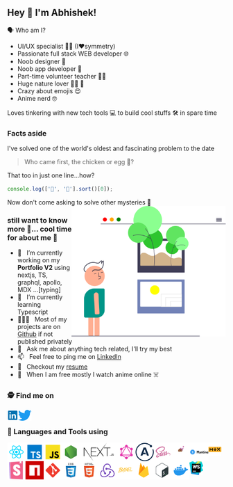 ## Hey 👋 I'm Abhishek!
🗣️ Who am I?
* UI/UX specialist 🧑‍🎨 (I❤️symmetry)
* Passionate full stack WEB developer 🌐
* Noob designer 🎨
* Noob app developer 📱
* Part-time volunteer teacher 👨‍🏫
* Huge nature lover 🌳🌲 🐢
* Crazy about emojis 😍
* Anime nerd 🤓
 
 Loves tinkering with new tech tools 💻 to build cool stuffs 🛠️ in spare time
  <br/>

### Facts aside
I've solved one of the world's oldest and fascinating problem to the date
> Who came first, the chicken or egg 🤨?

That too in just one line...how?
```js
console.log(['🥚', '🐔'].sort()[0]);
```
Now don't come asking to solve other mysteries 🙊
<img align="right" alt="SVG" src="https://github.com/just-be-weird/just-be-weird/raw/main/assets/whoami.svg" height="300"/>

### still want to know more 🤦... cool time for about me 🧐
- 🔭 &nbsp; I’m currently working on my **Portfolio V2** using nextjs, TS, graphql, apollo, MDX ...[typing]
- 🌱 &nbsp; I’m currently learning Typescript
- 👨🏻‍💻 &nbsp; Most of my projects are on [Github](https://github.com/just-be-weird?tab=repositories) if not published privately
- 💬 &nbsp; Ask me about anything tech related, I'll try my best
- 📫 &nbsp; Feel free to ping me on [LinkedIn](https://www.linkedin.com/in/abhishek-prajapati-engineer/)
- 📝 &nbsp; Checkout my [resume](https://github.com/just-be-weird/just-be-weird/raw/main/assets/AbhishekPrajpati_Resume_2019_07.pdf)
- 👻 &nbsp; When I am free mostly I watch anime online ☠️
  <br/>

### 🕵️ Find me on
<a href='https://www.linkedin.com/in/abhishek-prajapati-engineer/' target="_blank"><img align='left' alt="linkedin" src="https://github.com/just-be-weird/just-be-weird/raw/main/assets/linkedin.svg" height='25px'/></a>&nbsp; &nbsp; &nbsp;
<a href='https://twitter.com/justb_weird' target="_blank"><img align='left' alt="twitter" src="https://github.com/just-be-weird/just-be-weird/raw/main/assets/twitter.svg" height='25px'/></a>
<br/>
### 🔨 Languages and Tools using
<a href="https://reactjs.org/" target="_blank"> <img align="left" alt="React" height ="42px" src="https://github.com/just-be-weird/just-be-weird/raw/main/assets/react.svg"></a>
<a href="https://www.typescriptlang.org/" target="_blank"><img align="left" alt="Typescript" height ="42px" src="https://github.com/just-be-weird/just-be-weird/raw/main/assets/typescript.svg"></a>
<a href="https://developer.mozilla.org/en-US/docs/Web/JavaScript" target="_blank"><img align="left" alt="JavaScript" height ="42px" src="https://github.com/just-be-weird/just-be-weird/raw/main/assets/javascript.svg"></a>
<a href="https://nodejs.org" target="_blank"><img align="left" alt="Node.js" height ="42px" src="https://github.com/just-be-weird/just-be-weird/raw/main/assets/node.svg"></a>
<a href="https://nextjs.org/examples" target="_blank"><img align="left" alt="Next.js" height ="42px" src="https://github.com/just-be-weird/just-be-weird/raw/main/assets/next.svg"></a>
<a href="https://graphql.org/learn/" target="_blank"><img align="left" alt="GraphQL" height ="42px" src="https://github.com/just-be-weird/just-be-weird/raw/main/assets/graphql.svg"></a>
<a href="https://www.apollographql.com/docs/react/" target="_blank"><img align="left" alt="Apollo Client" height ="42px" src="https://github.com/just-be-weird/just-be-weird/raw/main/assets/apollo.png"></a>
<a href="https://sass-lang.com/" target="_blank"><img src="https://github.com/just-be-weird/just-be-weird/raw/main/assets/sass.svg" align="left" alt="Sass and Scss" height='42px'/> </a>
<a href="https://styled-components.com/docs/" target="_blank"><img align="left" alt="Styled components" height ="42px" src="https://github.com/just-be-weird/just-be-weird/raw/main/assets/styled-component.png"></a>
<a href="https://mantine.dev/getting-started/" target="_blank"><img align="left" alt="Mantine UI"  height="42px" src="https://github.com/just-be-weird/just-be-weird/raw/main/assets/mantine.svg"></a>
<a href="https://mdxjs.com/guides/" target="_blank"><img align="left" alt="MDX" height ="30px" src="https://github.com/just-be-weird/just-be-weird/raw/main/assets/mdx.svg"></a>
<a href="https://storybook.js.org/docs/react/get-started/introduction" target="_blank"><img src="https://raw.githubusercontent.com/just-be-weird/just-be-weird/main/assets/storybook.png" align="left" alt="storybook" height='42px'/> </a>
<a href="https://docs.npmjs.com/getting-started" target="_blank"><img src="https://github.com/just-be-weird/just-be-weird/raw/main/assets/npm.svg" align="left" alt="NPM" height='42px'/> </a>
<a href="https://git-scm.com/" target="_blank"><img src="https://github.com/just-be-weird/just-be-weird/raw/main/assets/git-scm.svg" align="left" alt="Babel js" height='42px'/> </a>
<a href="https://developer.mozilla.org/en-US/docs/Learn/CSS" target="_blank"><img align="left" src="https://github.com/just-be-weird/just-be-weird/raw/main/assets/css.svg" alt="CSS" height ="42px"/></a>
<a href="https://developer.mozilla.org/en-US/docs/Learn/Getting_started_with_the_web/HTML_basics" target="_blank"><img src="https://github.com/just-be-weird/just-be-weird/raw/main/assets/html.svg" align="left" alt="HTML" height='42px'/> </a>
<a href="https://redux.js.org/introduction/getting-started" target="_blank"><img src="https://github.com/just-be-weird/just-be-weird/raw/main/assets/redux.svg" align="left" alt="Redux" height='42px'/> </a>
<a href="https://babeljs.io/" target="_blank"><img src="https://github.com/just-be-weird/just-be-weird/raw/main/assets/babel.svg" align="left" alt="Bash" height='42px'/> </a>
<a href="https://firebase.google.com/" target="_blank"><img align="left" src="https://github.com/just-be-weird/just-be-weird/raw/main/assets/firebase.svg" alt="firebase" height ="42px"/></a>
<a href="https://www.gnu.org/software/bash/manual/bash.html" target="_blank"><img src="https://github.com/just-be-weird/just-be-weird/raw/main/assets/bash-colored.svg" align="left" alt="git" height='42px'/> </a>
<a href="https://docs.docker.com/get-started/" target="_blank"><img src="https://github.com/just-be-weird/just-be-weird/raw/main/assets/docker.svg" align="left" alt="Docker" height='42px'/> </a>
<a href="https://www.jetbrains.com/webstorm/learn/" target="_blank"><img src="https://github.com/just-be-weird/just-be-weird/raw/main/assets/webstorm.png" align="left" alt="Webstorm IDE" height='32px' width='32px'/> </a>
